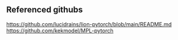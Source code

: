 ##  Referenced githubs
https://github.com/lucidrains/lion-pytorch/blob/main/README.md
https://github.com/kekmodel/MPL-pytorch
